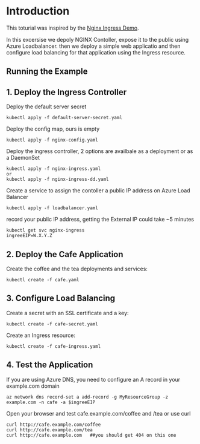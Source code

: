# Introduction
This toturial was inspired by the [Nginx Ingress Demo](https://github.com/nginxinc/kubernetes-ingress/tree/master/examples/complete-example).

In this excersise we depoly NGINX Contoller, expose it to the public using Azure Loadbalancer. then we deploy a simple web applicatio and then configure load balancing for that application using the Ingress resource.

## Running the Example
## 1. Deploy the Ingress Controller
Deploy the default server secret
```
kubectl apply -f default-server-secret.yaml
```
Deploy the config map, ours is empty
```
kubectl apply -f nginx-config.yaml
```
Deploy the ingress controller, 2 options are availbale as a deployment or as a DaemonSet
```
kubectl apply -f nginx-ingress.yaml
or
kubectl apply -f nginx-ingress-dd.yaml
```
Create a service to assign the contoller a public IP address on Azure Load Balancer
```
kubectl apply -f loadbalancer.yaml
```
record your public IP address, getting the External IP could take ~5 minutes
```
kubectl get svc nginx-ingress
ingreeEIP=W.X.Y.Z
```
## 2. Deploy the Cafe Application
Create the coffee and the tea deployments and services:
```
kubectl create -f cafe.yaml
```
## 3. Configure Load Balancing
Create a secret with an SSL certificate and a key:
```
kubectl create -f cafe-secret.yaml
```
Create an Ingress resource:
```
kubectl create -f cafe-ingress.yaml
```
## 4. Test the Application
If you are using Azure DNS, you need to configure an A record in your example.com domain
```
az network dns record-set a add-record -g MyResourceGroup -z example.com -n cafe -a $ingreeEIP
```
Open your browser and test cafe.example.com/coffee and /tea or use curl
```
curl http://cafe.example.com/coffee
curl http://cafe.example.com/tea
curl http://cafe.example.com   ##you should get 404 on this one
```